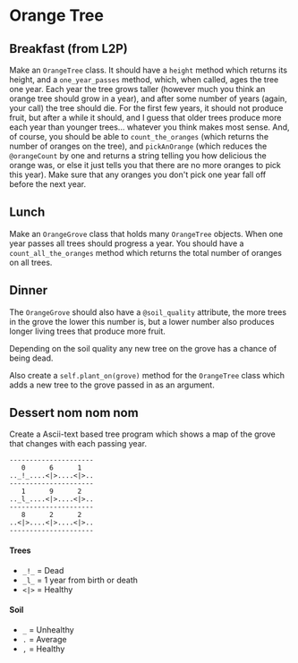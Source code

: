 # Orange Tree

## Breakfast (from L2P)
Make an `OrangeTree` class. It should have a `height` method which returns its height, and a  `one_year_passes` method, which, when called, ages the tree one year. Each year the tree grows taller (however much you think an orange tree should grow in a year), and after some number of years (again, your call) the tree should die. For the first few years, it should not produce fruit, but after a while it should, and I guess that older trees produce more each year than younger trees... whatever you think makes most sense. And, of course, you should be able to `count_the_oranges` (which returns the number of oranges on the tree), and `pickAnOrange` (which reduces the `@orangeCount` by one and returns a string telling you how delicious the orange was, or else it just tells you that there are no more oranges to pick this year). Make sure that any oranges you don't pick one year fall off before the next year.

## Lunch
Make an `OrangeGrove` class that holds many `OrangeTree` objects. When one year passes all trees should progress a year. You should have a `count_all_the_oranges` method which returns the total number of oranges on all trees.

## Dinner
The `OrangeGrove` should also have a `@soil_quality` attribute, the more trees in the grove the lower this number is, but a lower number also produces longer living trees that produce more fruit.

Depending on the soil quality any new tree on the grove has a chance of being dead.

Also create a `self.plant_on(grove)` method for the `OrangeTree` class which adds a new tree to the grove passed in as an argument.


## Dessert nom nom nom
Create a Ascii-text based tree program which shows a map of the grove that changes with each passing year.

```
---------------------
   0      6      1
.._!_....<|>....<|>..
---------------------
   1      9      2
.._l_....<|>....<|>..
---------------------
   8      2      2
..<|>....<|>....<|>..
---------------------
```

#### Trees
- `_!_` = Dead
- `_l_` = 1 year from birth or death
- `<|>` = Healthy

#### Soil
- `_` = Unhealthy
- `.` = Average
- `,` = Healthy
